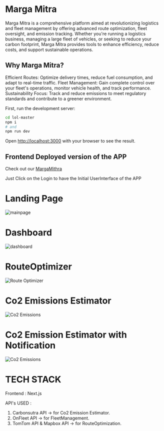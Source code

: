 # Marga Mitra 

Marga Mitra is a comprehensive platform aimed at revolutionizing logistics and fleet management by offering advanced route optimization, fleet oversight, and emission tracking. Whether you're running a logistics business, managing a large fleet of vehicles, or seeking to reduce your carbon footprint, Marga Mitra provides tools to enhance efficiency, reduce costs, and support sustainable operations.

## Why Marga Mitra?
Efficient Routes: Optimize delivery times, reduce fuel consumption, and adapt to real-time traffic.
Fleet Management: Gain complete control over your fleet's operations, monitor vehicle health, and track performance.
Sustainability Focus: Track and reduce emissions to meet regulatory standards and contribute to a greener environment.


First, run the development server:

```bash
cd lol-master
npm i
# and
npm run dev
```

Open [http://localhost:3000](http://localhost:3000) with your browser to see the result.






## Frontend Deployed version of the APP

Check out our [MargaMithra](https://margamithra.vercel.app/) 

Just Click on the Login to have the Initial UserInterface of the APP


# Landing Page
![mainpage](https://github.com/SharathxD/lol/blob/master/assets/images/LandingPage.jpg)

# Dashboard
![dashboard](https://github.com/SharathxD/lol/blob/master/assets/images/RouteOpt.png)

# RouteOptimizer
![Route Optimizer](https://github.com/SharathxD/lol/blob/master/assets/images/RouteOptimization.jpg)

# Co2 Emissions Estimator
![Co2 Emissions](https://github.com/SharathxD/lol/blob/master/assets/images/CO2EmissionCalculatorBefore.jpg)

# Co2 Emission Estimator with Notification
![Co2 Emissions](https://github.com/SharathxD/lol/blob/master/assets/images/CO2EmissionCalculatorAfter.jpg)

# TECH STACK 

Frontend : Next.js

API's USED :

1. Carbonsutra API  -> for Co2 Emission Estimator.
2. OnFleet API -> for FleetManagement.
3. TomTom API & Mapbox API -> for RouteOptimization.
